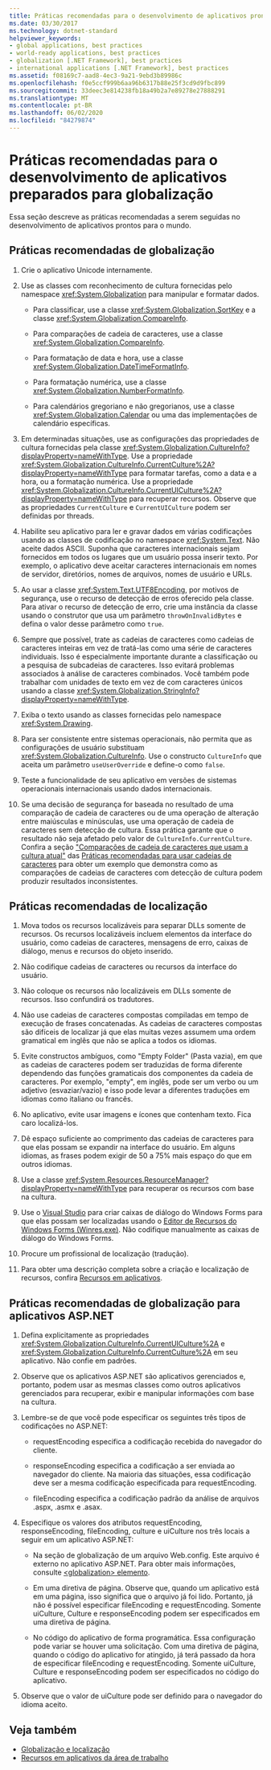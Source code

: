 ```yaml
---
title: Práticas recomendadas para o desenvolvimento de aplicativos prontos para internacionalização
ms.date: 03/30/2017
ms.technology: dotnet-standard
helpviewer_keywords:
- global applications, best practices
- world-ready applications, best practices
- globalization [.NET Framework], best practices
- international applications [.NET Framework], best practices
ms.assetid: f08169c7-aad8-4ec3-9a21-9ebd3b89986c
ms.openlocfilehash: f0e5ccf999b6aa96b6317b88e25f3cd9d9fbc899
ms.sourcegitcommit: 33deec3e814238fb18a49b2a7e89278e27888291
ms.translationtype: MT
ms.contentlocale: pt-BR
ms.lasthandoff: 06/02/2020
ms.locfileid: "84279874"
---
```

# <a name="best-practices-for-developing-world-ready-applications"></a>Práticas recomendadas para o desenvolvimento de aplicativos preparados para globalização

Essa seção descreve as práticas recomendadas a serem seguidas no desenvolvimento de aplicativos prontos para o mundo.

## <a name="globalization-best-practices"></a>Práticas recomendadas de globalização

1. Crie o aplicativo Unicode internamente.

2. Use as classes com reconhecimento de cultura fornecidas pelo namespace <xref:System.Globalization> para manipular e formatar dados.

    - Para classificar, use a classe <xref:System.Globalization.SortKey> e a classe <xref:System.Globalization.CompareInfo>.

    - Para comparações de cadeia de caracteres, use a classe <xref:System.Globalization.CompareInfo>.

    - Para formatação de data e hora, use a classe <xref:System.Globalization.DateTimeFormatInfo>.

    - Para formatação numérica, use a classe <xref:System.Globalization.NumberFormatInfo>.

    - Para calendários gregoriano e não gregorianos, use a classe <xref:System.Globalization.Calendar> ou uma das implementações de calendário específicas.

3. Em determinadas situações, use as configurações das propriedades de cultura fornecidas pela classe <xref:System.Globalization.CultureInfo?displayProperty=nameWithType>. Use a propriedade <xref:System.Globalization.CultureInfo.CurrentCulture%2A?displayProperty=nameWithType> para formatar tarefas, como a data e a hora, ou a formatação numérica. Use a propriedade <xref:System.Globalization.CultureInfo.CurrentUICulture%2A?displayProperty=nameWithType> para recuperar recursos. Observe que as propriedades `CurrentCulture` e `CurrentUICulture` podem ser definidas por threads.

4. Habilite seu aplicativo para ler e gravar dados em várias codificações usando as classes de codificação no namespace <xref:System.Text>. Não aceite dados ASCII. Suponha que caracteres internacionais sejam fornecidos em todos os lugares que um usuário possa inserir texto. Por exemplo, o aplicativo deve aceitar caracteres internacionais em nomes de servidor, diretórios, nomes de arquivos, nomes de usuário e URLs.

5. Ao usar a classe <xref:System.Text.UTF8Encoding>, por motivos de segurança, use o recurso de detecção de erros oferecido pela classe. Para ativar o recurso de detecção de erro, crie uma instância da classe usando o construtor que usa um parâmetro `throwOnInvalidBytes` e defina o valor desse parâmetro como `true`.

6. Sempre que possível, trate as cadeias de caracteres como cadeias de caracteres inteiras em vez de tratá-las como uma série de caracteres individuais. Isso é especialmente importante durante a classificação ou a pesquisa de subcadeias de caracteres. Isso evitará problemas associados à análise de caracteres combinados. Você também pode trabalhar com unidades de texto em vez de com caracteres únicos usando a classe <xref:System.Globalization.StringInfo?displayProperty=nameWithType>.

7. Exiba o texto usando as classes fornecidas pelo namespace <xref:System.Drawing>.

8. Para ser consistente entre sistemas operacionais, não permita que as configurações de usuário substituam <xref:System.Globalization.CultureInfo>. Use o constructo `CultureInfo` que aceita um parâmetro `useUserOverride` e define-o como `false`.

9. Teste a funcionalidade de seu aplicativo em versões de sistemas operacionais internacionais usando dados internacionais.

10. Se uma decisão de segurança for baseada no resultado de uma comparação de cadeia de caracteres ou de uma operação de alteração entre maiúsculas e minúsculas, use uma operação de cadeia de caracteres sem detecção de cultura. Essa prática garante que o resultado não seja afetado pelo valor de `CultureInfo.CurrentCulture`. Confira a seção ["Comparações de cadeia de caracteres que usam a cultura atual"](../base-types/best-practices-strings.md#string-comparisons-that-use-the-current-culture) das [Práticas recomendadas para usar cadeias de caracteres](../base-types/best-practices-strings.md) para obter um exemplo que demonstra como as comparações de cadeias de caracteres com detecção de cultura podem produzir resultados inconsistentes.

## <a name="localization-best-practices"></a>Práticas recomendadas de localização

1. Mova todos os recursos localizáveis para separar DLLs somente de recursos. Os recursos localizáveis incluem elementos da interface do usuário, como cadeias de caracteres, mensagens de erro, caixas de diálogo, menus e recursos do objeto inserido.

2. Não codifique cadeias de caracteres ou recursos da interface do usuário.

3. Não coloque os recursos não localizáveis em DLLs somente de recursos. Isso confundirá os tradutores.

4. Não use cadeias de caracteres compostas compiladas em tempo de execução de frases concatenadas. As cadeias de caracteres compostas são difíceis de localizar já que elas muitas vezes assumem uma ordem gramatical em inglês que não se aplica a todos os idiomas.

5. Evite constructos ambíguos, como "Empty Folder" (Pasta vazia), em que as cadeias de caracteres podem ser traduzidas de forma diferente dependendo das funções gramaticais dos componentes da cadeia de caracteres. Por exemplo, "empty", em inglês, pode ser um verbo ou um adjetivo (esvaziar/vazio) e isso pode levar a diferentes traduções em idiomas como italiano ou francês.

6. No aplicativo, evite usar imagens e ícones que contenham texto. Fica caro localizá-los.

7. Dê espaço suficiente ao comprimento das cadeias de caracteres para que elas possam se expandir na interface do usuário. Em alguns idiomas, as frases podem exigir de 50 a 75% mais espaço do que em outros idiomas.

8. Use a classe <xref:System.Resources.ResourceManager?displayProperty=nameWithType> para recuperar os recursos com base na cultura.

9. Use o [Visual Studio](https://visualstudio.microsoft.com/vs/?utm_medium=microsoft&utm_source=docs.microsoft.com&utm_campaign=inline+link) para criar caixas de diálogo do Windows Forms para que elas possam ser localizadas usando o [Editor de Recursos do Windows Forms (Winres.exe)](../../framework/tools/winres-exe-windows-forms-resource-editor.md). Não codifique manualmente as caixas de diálogo do Windows Forms.

10. Procure um profissional de localização (tradução).

11. Para obter uma descrição completa sobre a criação e localização de recursos, confira [Recursos em aplicativos](../../framework/resources/index.md).

## <a name="globalization-best-practices-for-aspnet-applications"></a>Práticas recomendadas de globalização para aplicativos ASP.NET

1. Defina explicitamente as propriedades <xref:System.Globalization.CultureInfo.CurrentUICulture%2A> e <xref:System.Globalization.CultureInfo.CurrentCulture%2A> em seu aplicativo. Não confie em padrões.

2. Observe que os aplicativos ASP.NET são aplicativos gerenciados e, portanto, podem usar as mesmas classes como outros aplicativos gerenciados para recuperar, exibir e manipular informações com base na cultura.

3. Lembre-se de que você pode especificar os seguintes três tipos de codificações no ASP.NET:

    - requestEncoding especifica a codificação recebida do navegador do cliente.

    - responseEncoding especifica a codificação a ser enviada ao navegador do cliente. Na maioria das situações, essa codificação deve ser a mesma codificação especificada para requestEncoding.

    - fileEncoding especifica a codificação padrão da análise de arquivos .aspx, .asmx e .asax.

4. Especifique os valores dos atributos requestEncoding, responseEncoding, fileEncoding, culture e uiCulture nos três locais a seguir em um aplicativo ASP.NET:

    - Na seção de globalização de um arquivo Web.config. Este arquivo é externo no aplicativo ASP.NET. Para obter mais informações, consulte [ \<globalization> elemento](https://docs.microsoft.com/previous-versions/dotnet/netframework-4.0/hy4kkhe0(v=vs.100)).

    - Em uma diretiva de página. Observe que, quando um aplicativo está em uma página, isso significa que o arquivo já foi lido. Portanto, já não é possível especificar fileEncoding e requestEncoding. Somente uiCulture, Culture e responseEncoding podem ser especificados em uma diretiva de página.

    - No código do aplicativo de forma programática. Essa configuração pode variar se houver uma solicitação. Com uma diretiva de página, quando o código do aplicativo for atingido, já terá passado da hora de especificar fileEncoding e requestEncoding. Somente uiCulture, Culture e responseEncoding podem ser especificados no código do aplicativo.

5. Observe que o valor de uiCulture pode ser definido para o navegador do idioma aceito.

## <a name="see-also"></a>Veja também

- [Globalização e localização](index.md)
- [Recursos em aplicativos da área de trabalho](../../framework/resources/index.md)
